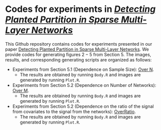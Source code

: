 # Codes for experiments in [*Detecting Planted Partition in Sparse Multi-Layer Networks*](https://arxiv.org/abs/2209.07554)
This Github repository contains codes for experiments presented in our paper [Detecting Planted Partition in Sparse Multi-Layer Networks](https://arxiv.org/abs/2209.07554). We provide codes for generating figures $2-5$ from Section 5. The images, results, and corresponding generating scripts are organized as follows:

* Experiments from Section 5.1 (Dependence on Sample Size): [Over N](https://github.com/anirbanc96/Sparse-MCSBM/tree/main/Over%20N).
  * The results are obtained by running `Body.R` and images are generated by running `Plot.R`.
* Experiments from Section 5.2 (Dependence on Number of Networks): [Over M](https://github.com/anirbanc96/Sparse-MCSBM/tree/main/Over%20M).
  * The results are obtained by running `Body.R` and images are generated by running `Plot.R`.
* Experiments from Section 5.2 (Dependence on the ratio of the signal from covariates to the signal from the networks): [OverRatio](https://github.com/anirbanc96/Sparse-MCSBM/tree/main/OverRatio).
  * The results are obtained by running `Body.R` and images are generated by running `Plot.R`.
